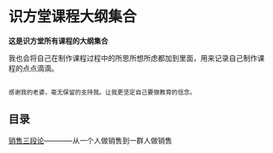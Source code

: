 # 识方堂课程大纲集合

**这是识方堂所有课程的大纲集合**


我也会将自己在制作课程过程中的所思所想所虑都加到里面，用来记录自己制作课程的点点滴滴。

```

感谢我的老婆，毫无保留的支持我。让我更坚定自己要做教育的信念。
```



## 目录

[销售三段论](/docs/门店销售三段论.md)————从一个人做销售到一群人做销售
